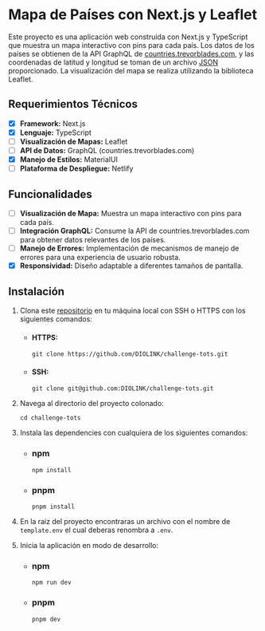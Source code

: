 # Mapa de Países con Next.js y Leaflet

Este proyecto es una aplicación web construida con Next.js y TypeScript que muestra un mapa interactivo con pins para cada país. Los datos de los países se obtienen de la API GraphQL de [countries.trevorblades.com](https://countries.trevorblades.com/), y las coordenadas de latitud y longitud se toman de un archivo [JSON](./countries.json) proporcionado. La visualización del mapa se realiza utilizando la biblioteca Leaflet.

## Requerimientos Técnicos

- [X] **Framework:** Next.js
- [X] **Lenguaje:** TypeScript
- [ ] **Visualización de Mapas:** Leaflet
- [ ] **API de Datos:** GraphQL (countries.trevorblades.com)
- [X] **Manejo de Estilos:** MaterialUI
- [ ] **Plataforma de Despliegue:** Netlify

## Funcionalidades

- [ ] **Visualización de Mapa:** Muestra un mapa interactivo con pins para cada país.
- [ ] **Integración GraphQL:** Consume la API de countries.trevorblades.com para obtener datos relevantes de los países.
- [ ] **Manejo de Errores:** Implementación de mecanismos de manejo de errores para una experiencia de usuario robusta.
- [x] **Responsividad:** Diseño adaptable a diferentes tamaños de pantalla.

## Instalación

1. Clona este [repositorio](https://github.com/DIOLINK/challenge-tots.git) en tu máquina local con SSH o HTTPS con los siguientes comandos:

   - #### HTTPS:
      ```shell
      git clone https://github.com/DIOLINK/challenge-tots.git
      ```

   - #### SSH:
      ```shell
      git clone git@github.com:DIOLINK/challenge-tots.git
      ```

2. Navega al directorio del proyecto colonado:
    ```shell
   cd challenge-tots
   ```

3. Instala las dependencies con cualquiera de los siguientes comandos:

   - ### npm
      ```shell
      npm install
      ```

   - ### pnpm
      ```shell
      pnpm install
      ```

4. En la raiz del proyecto encontraras un archivo con el nombre de `template.env` el cual deberas renombra a `.env`.
   
5. Inicia la aplicación en modo de desarrollo:
       
      - ### npm
        ```shell
        npm run dev
        ```

      - ### pnpm
        ```shell
        pnpm dev
        ```
